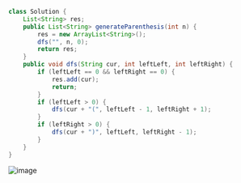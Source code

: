 ```java
class Solution {
    List<String> res;
    public List<String> generateParenthesis(int n) {
        res = new ArrayList<String>();
        dfs("", n, 0);
        return res;
    }
    public void dfs(String cur, int leftLeft, int leftRight) {
        if (leftLeft == 0 && leftRight == 0) {
            res.add(cur);
            return;
        }
        if (leftLeft > 0) {
            dfs(cur + "(", leftLeft - 1, leftRight + 1);
        }
        if (leftRight > 0) {
            dfs(cur + ")", leftLeft, leftRight - 1);
        }
    }
}
```
![image](https://user-images.githubusercontent.com/33801438/232940713-3a77ad0f-d428-4302-b964-5d593811ed31.png)
